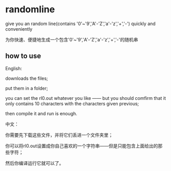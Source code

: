 # randomline
give you an random line(contains '0'~'9','A'-'Z','a'-'z','+','-') quickly and conveniently

为你快速、便捷地生成一个包含'0'~'9','A'-'Z','a'-'z','+','-'的随机串

## how to use

English:

downloads the files;

put them in a folder;

you can set the rl0.out whatever you like —— but you should comfirm that it only contains 10 characters with the characters given previous;

then compile it and run is enough.

中文：

你需要先下载这些文件，并将它们丢进一个文件夹里；

你可以将rl0.out设置成你自己喜欢的一个字符串——但是只能包含上面给出的那些字符；

然后你编译运行它就可以了。
